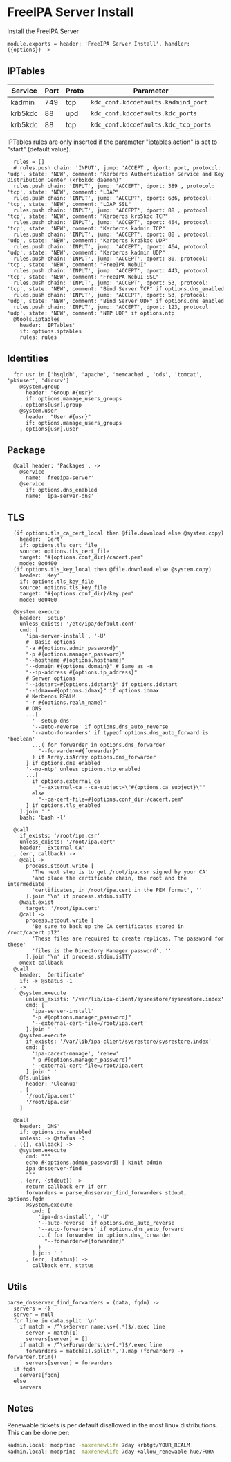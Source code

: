 
# FreeIPA Server Install

Install the FreeIPA Server

    module.exports = header: 'FreeIPA Server Install', handler: ({options}) ->
    
## IPTables

| Service    | Port | Proto | Parameter                            |
|------------|------|-------|--------------------------------------|
| kadmin     | 749  | tcp   | `kdc_conf.kdcdefaults.kadmind_port`  |
| krb5kdc    | 88   | upd   | `kdc_conf.kdcdefaults.kdc_ports`     |
| krb5kdc    | 88   | tcp   | `kdc_conf.kdcdefaults.kdc_tcp_ports` |

IPTables rules are only inserted if the parameter "iptables.action" is set to
"start" (default value).

      rules = []
      # rules.push chain: 'INPUT', jump: 'ACCEPT', dport: port, protocol: 'udp', state: 'NEW', comment: "Kerberos Authentication Service and Key Distribution Center (krb5kdc daemon)"
      rules.push chain: 'INPUT', jump: 'ACCEPT', dport: 389 , protocol: 'tcp', state: 'NEW', comment: "LDAP"
      rules.push chain: 'INPUT', jump: 'ACCEPT', dport: 636, protocol: 'tcp', state: 'NEW', comment: "LDAP SSL"
      rules.push chain: 'INPUT', jump: 'ACCEPT', dport: 88 , protocol: 'tcp', state: 'NEW', comment: "Kerberos krb5kdc TCP"
      rules.push chain: 'INPUT', jump: 'ACCEPT', dport: 464, protocol: 'tcp', state: 'NEW', comment: "Kerberos kadmin TCP"
      rules.push chain: 'INPUT', jump: 'ACCEPT', dport: 88 , protocol: 'udp', state: 'NEW', comment: "Kerberos krb5kdc UDP"
      rules.push chain: 'INPUT', jump: 'ACCEPT', dport: 464, protocol: 'udp', state: 'NEW', comment: "Kerberos kadmin UDP"
      rules.push chain: 'INPUT', jump: 'ACCEPT', dport: 80, protocol: 'tcp', state: 'NEW', comment: "FreeIPA WebUI"
      rules.push chain: 'INPUT', jump: 'ACCEPT', dport: 443, protocol: 'tcp', state: 'NEW', comment: "FreeIPA WebUI SSL"
      rules.push chain: 'INPUT', jump: 'ACCEPT', dport: 53, protocol: 'tcp', state: 'NEW', comment: "Bind Server TCP" if options.dns_enabled
      rules.push chain: 'INPUT', jump: 'ACCEPT', dport: 53, protocol: 'udp', state: 'NEW', comment: "Bind Server UDP" if options.dns_enabled
      rules.push chain: 'INPUT', jump: 'ACCEPT', dport: 123, protocol: 'udp', state: 'NEW', comment: "NTP UDP" if options.ntp
      @tools.iptables
        header: 'IPTables'
        if: options.iptables
        rules: rules

## Identities

      for usr in ['hsqldb', 'apache', 'memcached', 'ods', 'tomcat', 'pkiuser', 'dirsrv']
        @system.group
          header: "Group #{usr}"
          if: options.manage_users_groups
        , options[usr].group
        @system.user
          header: "User #{usr}"
          if: options.manage_users_groups
        , options[usr].user

## Package

      @call header: 'Packages', ->
        @service
          name: 'freeipa-server'
        @service
          if: options.dns_enabled
          name: 'ipa-server-dns'

## TLS

      (if options.tls_ca_cert_local then @file.download else @system.copy)
        header: 'Cert'
        if: options.tls_cert_file
        source: options.tls_cert_file
        target: "#{options.conf_dir}/cacert.pem"
        mode: 0o0400
      (if options.tls_key_local then @file.download else @system.copy)
        header: 'Key'
        if: options.tls_key_file
        source: options.tls_key_file
        target: "#{options.conf_dir}/key.pem"
        mode: 0o0400

      @system.execute
        header: 'Setup'
        unless_exists: '/etc/ipa/default.conf'
        cmd: [
          'ipa-server-install', '-U'
          #  Basic options
          "-a #{options.admin_password}"
          "-p #{options.manager_password}"
          "--hostname #{options.hostname}"
          "--domain #{options.domain}" # Same as -n
          "--ip-address #{options.ip_address}"
          # Server options
          "--idstart=#{options.idstart}" if options.idstart
          "--idmax=#{options.idmax}" if options.idmax
          # Kerberos REALM
          "-r #{options.realm_name}"
          # DNS
          ...[
            '--setup-dns'
            '--auto-reverse' if options.dns_auto_reverse
            '--auto-forwarders' if typeof options.dns_auto_forward is 'boolean'
            ...( for forwarder in options.dns_forwarder
              "--forwarder=#{forwarder}"
            ) if Array.isArray options.dns_forwarder
          ] if options.dns_enabled
          '--no-ntp' unless options.ntp_enabled
          ...[
            if options.external_ca
              "--external-ca --ca-subject=\"#{options.ca_subject}\""
            else
              "--ca-cert-file=#{options.conf_dir}/cacert.pem"
          ] if options.tls_enabled
        ].join ' '
        bash: 'bash -l'
      
      @call
        if_exists: '/root/ipa.csr'
        unless_exists: '/root/ipa.cert'
        header: 'External CA'
      , (err, callback) ->
        @call ->
          process.stdout.write [
            'The next step is to get /root/ipa.csr signed by your CA'
            'and place the certificate chain, the root and the intermediate'
            'certificates, in /root/ipa.cert in the PEM format', ''
          ].join '\n' if process.stdin.isTTY
        @wait.exist
          target: '/root/ipa.cert'
        @call ->
          process.stdout.write [
            'Be sure to back up the CA certificates stored in /root/cacert.p12'
            'These files are required to create replicas. The password for these'
            'files is the Directory Manager password', ''
          ].join '\n' if process.stdin.isTTY
        @next callback
      @call
        header: 'Certificate'
        if: -> @status -1
      , ->
        @system.execute
          unless_exists: '/var/lib/ipa-client/sysrestore/sysrestore.index'
          cmd: [
            'ipa-server-install'
            "-p #{options.manager_password}"
            '--external-cert-file=/root/ipa.cert'
          ].join ' '
        @system.execute
          if_exists: '/var/lib/ipa-client/sysrestore/sysrestore.index'
          cmd: [
            'ipa-cacert-manage', 'renew'
            "-p #{options.manager_password}"
            '--external-cert-file=/root/ipa.cert'
          ].join ' '
        @fs.unlink
          header: 'Cleanup'
        , [
          '/root/ipa.cert'
          '/root/ipa.csr'
        ]
        
      @call
        header: 'DNS'
        if: options.dns_enabled
        unless: -> @status -3
      , ({}, callback) ->
        @system.execute
          cmd: """
          echo #{options.admin_password} | kinit admin
          ipa dnsserver-find
          """
        , (err, {stdout}) ->
          return callback err if err
          forwarders = parse_dnsserver_find_forwarders stdout, options.fqdn
          @system.execute
            cmd: [
              'ipa-dns-install', '-U'
              '--auto-reverse' if options.dns_auto_reverse
              '--auto-forwarders' if options.dns_auto_forward
              ...( for forwarder in options.dns_forwarder
                "--forwarder=#{forwarder}"
              )
            ].join ' '
          , (err, {status}) ->
            callback err, status

## Utils

    parse_dnsserver_find_forwarders = (data, fqdn) ->
      servers = {}
      server = null
      for line in data.split '\n'
        if match = /^\s+Server name:\s+(.*)$/.exec line
          server = match[1]
          servers[server] = []
        if match = /^\s+Forwarders:\s+(.*)$/.exec line
          forwarders = match[1].split(',').map (forwarder) -> forwarder.trim()
          servers[server] = forwarders
      if fqdn
        servers[fqdn]
      else
        servers

## Notes

Renewable tickets is per default disallowed in the most linux distributions. This can be done per:

```bash
kadmin.local: modprinc -maxrenewlife 7day krbtgt/YOUR_REALM
kadmin.local: modprinc -maxrenewlife 7day +allow_renewable hue/FQRN
```
